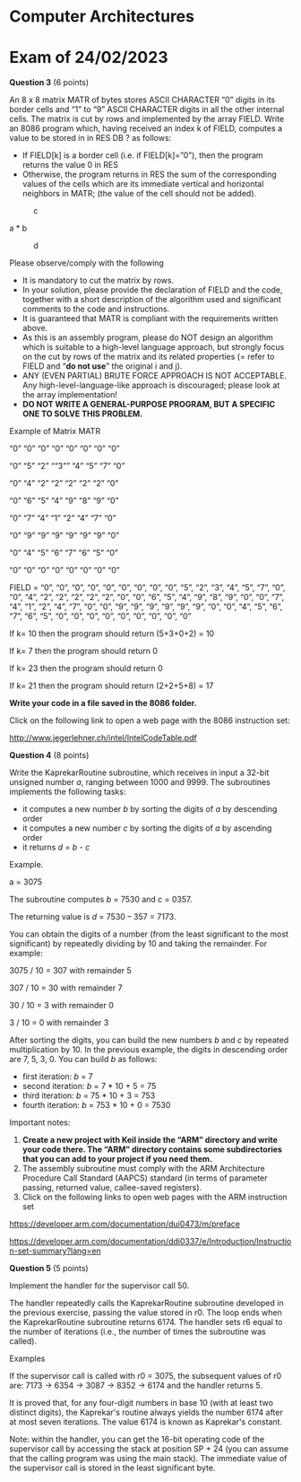 ﻿# **Computer Architectures**
# **Exam of 24/02/2023**

**Question 3** (6 points)

An 8 x 8 matrix MATR of bytes stores ASCII CHARACTER “0” digits in its border cells and “1” to “9” ASCII CHARACTER digits in all the other internal cells. The matrix is cut by rows and implemented by the array FIELD. Write an 8086 program which, having received an index k of FIELD, computes a value to be stored in in RES DB ? as follows:

- If FIELD[k] is a border cell (i.e. if FIELD[k]=”0”), then the program returns the value 0 in RES
- Otherwise, the program returns in RES the sum of the corresponding values of the cells which are its immediate vertical and horizontal neighbors in MATR; (the value of the cell should not be added).

`      `c

a    \*    b 

`      `d

Please observe/comply with the following

- It is mandatory to cut the matrix by rows. 
- In your solution, please provide the declaration of FIELD and the code, together with a short description of the algorithm used and significant comments to the code and instructions.
- It is guaranteed that MATR is compliant with the requirements written above. 
- As this is an assembly program, please do NOT design an algorithm which is suitable to a high-level language approach, but strongly focus on the cut by rows of the matrix and its related properties (= refer to FIELD and “**do not use**” the original i and j).
- ANY (EVEN PARTIAL) BRUTE FORCE APPROACH IS NOT ACCEPTABLE. Any high-level-language-like approach is discouraged; please look at the array implementation!
- **DO NOT WRITE A GENERAL-PURPOSE PROGRAM, BUT A SPECIFIC ONE TO SOLVE  THIS PROBLEM.**

Example of Matrix MATR

“0”	“0”	“0”	“0”	“0”	“0”	“0”	“0”

“0”	“5”	“2”	““3””	“4”	“5”	“7”	“0”

“0”	“4”	“2”	“2”	“2”	“2”	“2”	“0”

“0”	“6”	“5”	“4”	“9”	“8”	“9”	“0”

“0”	“7”	“4”	“1”	“2”	“4”	“7”	“0”

“0”	“9”	“9”	“9”	“9”	“9”	“9”	“0”

“0”	“4”	“5”	“6”	“7”	“6”	“5”	“0”

“0”	“0”	“0”	“0”	“0”	“0”	“0”	“0”

FIELD = “0”, “0”, “0”, “0”, “0”, “0”, “0”, “0”, “0”, “5”, “2”, “3”, “4”, “5”, “7”, “0”, “0”, “4”, “2”, “2”, “2”, “2”, “2”, “0”, “0”, “6”, “5”, “4”, “9”, “8”, “9”, “0”, “0”, “7”, “4”, “1”, “2”, “4”, “7”, “0”, “0”, “9”, “9”, “9”, “9”, “9”, “9”, “0”, “0”, “4”, “5”, “6”, “7”, “6”, “5”, “0”, “0”, “0”, “0”, “0”, “0”, “0”, “0”, “0”

If k= 10 then the program should return (5+3+0+2) = 10

If k= 7 then the program should return 0

If k= 23 then the program should return 0

If k= 21 then the program should return (2+2+5+8) = 17


**Write your code in a file saved in the 8086 folder.**

Click on the following link to open a web page with the 8086 instruction set:

<http://www.jegerlehner.ch/intel/IntelCodeTable.pdf>

**Question 4** (8 points)

Write the KaprekarRoutine subroutine, which receives in input a 32-bit unsigned number *a*, ranging between 1000 and 9999. The subroutines implements the following tasks:

- it computes a new number *b* by sorting the digits of *a* by descending order
- it computes a new number *c* by sorting the digits of *a* by ascending order
- it returns *d* = *b* - *c*

Example.

a = 3075

The subroutine computes *b* = 7530 and *c* = 0357.

The returning value is *d* = 7530 – 357 = 7173.

You can obtain the digits of a number (from the least significant to the most significant) by repeatedly dividing by 10 and taking the remainder. For example:

3075 / 10 = 307 with remainder 5

307 / 10 = 30 with remainder 7

30 / 10 = 3 with remainder 0

3 / 10 = 0 with remainder 3

After sorting the digits, you can build the new numbers *b* and *c* by repeated multiplication by 10. In the previous example, the digits in descending order are 7, 5, 3, 0. You can build *b* as follows:

- first iteration: *b* = 7
- second iteration: *b* = 7 \* 10 + 5 = 75
- third iteration: *b* = 75 \* 10 + 3 = 753
- fourth iteration: *b* = 753 \* 10 + 0 = 7530

Important notes:

1. **Create a new project with Keil inside the “ARM” directory and write your code there. The “ARM” directory contains some subdirectories that you can add to your project if you need them.**
1. The assembly subroutine must comply with the ARM Architecture Procedure Call Standard (AAPCS) standard (in terms of parameter passing, returned value, callee-saved registers).
1. Click on the following links to open web pages with the ARM instruction set

https://developer.arm.com/documentation/dui0473/m/preface

<https://developer.arm.com/documentation/ddi0337/e/Introduction/Instruction-set-summary?lang=en>



**Question 5** (5 points)

Implement the handler for the supervisor call 50.

The handler repeatedly calls the KaprekarRoutine subroutine developed in the previous exercise, passing the value stored in r0. The loop ends when the KaprekarRoutine subroutine returns 6174. The handler sets r6 equal to the number of iterations (i.e., the number of times the subroutine was called).

Examples

If the supervisor call is called with r0 = 3075, the subsequent values of r0 are: 7173 -> 6354 -> 3087 -> 8352 -> 6174 and the handler returns 5.

It is proved that, for any four-digit numbers in base 10 (with at least two distinct digits), the Kaprekar's routine always yields the number 6174 after at most seven iterations. The value 6174 is known as Kaprekar's constant.

Note: within the handler, you can get the 16-bit operating code of the supervisor call by accessing the stack at position SP + 24 (you can assume that the calling program was using the main stack). The immediate value of the supervisor call is stored in the least significant byte.


